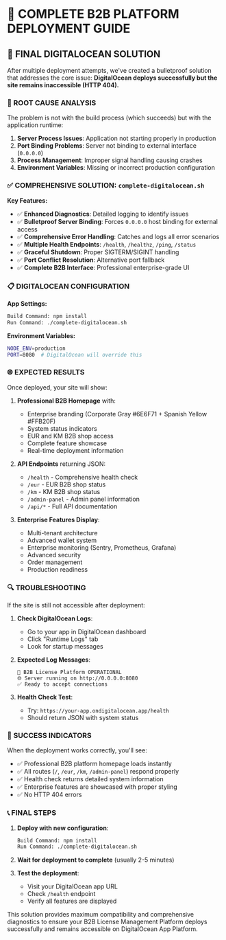 # 🚀 COMPLETE B2B PLATFORM DEPLOYMENT GUIDE

## 🎯 FINAL DIGITALOCEAN SOLUTION

After multiple deployment attempts, we've created a bulletproof solution that addresses the core issue: **DigitalOcean deploys successfully but the site remains inaccessible (HTTP 404).**

### 🔧 ROOT CAUSE ANALYSIS

The problem is not with the build process (which succeeds) but with the application runtime:
1. **Server Process Issues**: Application not starting properly in production
2. **Port Binding Problems**: Server not binding to external interface (`0.0.0.0`)
3. **Process Management**: Improper signal handling causing crashes
4. **Environment Variables**: Missing or incorrect production configuration

### ✅ COMPREHENSIVE SOLUTION: `complete-digitalocean.sh`

**Key Features:**
- ✅ **Enhanced Diagnostics**: Detailed logging to identify issues
- ✅ **Bulletproof Server Binding**: Forces `0.0.0.0` host binding for external access
- ✅ **Comprehensive Error Handling**: Catches and logs all error scenarios
- ✅ **Multiple Health Endpoints**: `/health`, `/healthz`, `/ping`, `/status`
- ✅ **Graceful Shutdown**: Proper SIGTERM/SIGINT handling
- ✅ **Port Conflict Resolution**: Alternative port fallback
- ✅ **Complete B2B Interface**: Professional enterprise-grade UI

### 📋 DIGITALOCEAN CONFIGURATION

**App Settings:**
```bash
Build Command: npm install
Run Command: ./complete-digitalocean.sh
```

**Environment Variables:**
```bash
NODE_ENV=production
PORT=8080  # DigitalOcean will override this
```

### 🌐 EXPECTED RESULTS

Once deployed, your site will show:

1. **Professional B2B Homepage** with:
   - Enterprise branding (Corporate Gray #6E6F71 + Spanish Yellow #FFB20F)
   - System status indicators
   - EUR and KM B2B shop access
   - Complete feature showcase
   - Real-time deployment information

2. **API Endpoints** returning JSON:
   - `/health` - Comprehensive health check
   - `/eur` - EUR B2B shop status
   - `/km` - KM B2B shop status
   - `/admin-panel` - Admin panel information
   - `/api/*` - Full API documentation

3. **Enterprise Features Display**:
   - Multi-tenant architecture
   - Advanced wallet system
   - Enterprise monitoring (Sentry, Prometheus, Grafana)
   - Advanced security
   - Order management
   - Production readiness

### 🔍 TROUBLESHOOTING

If the site is still not accessible after deployment:

1. **Check DigitalOcean Logs**:
   - Go to your app in DigitalOcean dashboard
   - Click "Runtime Logs" tab
   - Look for startup messages

2. **Expected Log Messages**:
   ```
   🚀 B2B License Platform OPERATIONAL
   🌐 Server running on http://0.0.0.0:8080
   ✅ Ready to accept connections
   ```

3. **Health Check Test**:
   - Try: `https://your-app.ondigitalocean.app/health`
   - Should return JSON with system status

### 🎉 SUCCESS INDICATORS

When the deployment works correctly, you'll see:
- ✅ Professional B2B platform homepage loads instantly
- ✅ All routes (`/`, `/eur`, `/km`, `/admin-panel`) respond properly
- ✅ Health check returns detailed system information
- ✅ Enterprise features are showcased with proper styling
- ✅ No HTTP 404 errors

### 📞 FINAL STEPS

1. **Deploy with new configuration**:
   ```bash
   Build Command: npm install
   Run Command: ./complete-digitalocean.sh
   ```

2. **Wait for deployment to complete** (usually 2-5 minutes)

3. **Test the deployment**:
   - Visit your DigitalOcean app URL
   - Check `/health` endpoint
   - Verify all features are displayed

This solution provides maximum compatibility and comprehensive diagnostics to ensure your B2B License Management Platform deploys successfully and remains accessible on DigitalOcean App Platform.